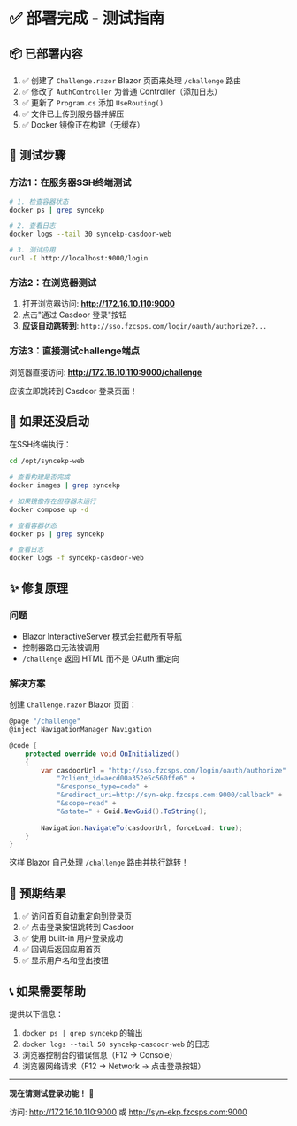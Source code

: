 # ✅ 部署完成 - 测试指南

## 📦 已部署内容

1. ✅ 创建了 `Challenge.razor` Blazor 页面来处理 `/challenge` 路由
2. ✅ 修改了 `AuthController` 为普通 Controller（添加日志）
3. ✅ 更新了 `Program.cs` 添加 `UseRouting()`
4. ✅ 文件已上传到服务器并解压
5. ✅ Docker 镜像正在构建（无缓存）

## 🧪 测试步骤

### 方法1：在服务器SSH终端测试

```bash
# 1. 检查容器状态
docker ps | grep syncekp

# 2. 查看日志
docker logs --tail 30 syncekp-casdoor-web

# 3. 测试应用
curl -I http://localhost:9000/login
```

### 方法2：在浏览器测试

1. 打开浏览器访问: **http://172.16.10.110:9000**
2. 点击"通过 Casdoor 登录"按钮
3. **应该自动跳转到**: `http://sso.fzcsps.com/login/oauth/authorize?...`

### 方法3：直接测试challenge端点

浏览器直接访问: **http://172.16.10.110:9000/challenge**

应该立即跳转到 Casdoor 登录页面！

## 🔧 如果还没启动

在SSH终端执行：

```bash
cd /opt/syncekp-web

# 查看构建是否完成
docker images | grep syncekp

# 如果镜像存在但容器未运行
docker compose up -d

# 查看容器状态
docker ps | grep syncekp

# 查看日志
docker logs -f syncekp-casdoor-web
```

## ✨ 修复原理

### 问题
- Blazor InteractiveServer 模式会拦截所有导航
- 控制器路由无法被调用
- `/challenge` 返回 HTML 而不是 OAuth 重定向

### 解决方案
创建 `Challenge.razor` Blazor 页面：
```csharp
@page "/challenge"
@inject NavigationManager Navigation

@code {
    protected override void OnInitialized()
    {
        var casdoorUrl = "http://sso.fzcsps.com/login/oauth/authorize" +
            "?client_id=aecd00a352e5c560ffe6" +
            "&response_type=code" +
            "&redirect_uri=http://syn-ekp.fzcsps.com:9000/callback" +
            "&scope=read" +
            "&state=" + Guid.NewGuid().ToString();
        
        Navigation.NavigateTo(casdoorUrl, forceLoad: true);
    }
}
```

这样 Blazor 自己处理 `/challenge` 路由并执行跳转！

## 🎯 预期结果

1. ✅ 访问首页自动重定向到登录页
2. ✅ 点击登录按钮跳转到 Casdoor
3. ✅ 使用 built-in 用户登录成功
4. ✅ 回调后返回应用首页
5. ✅ 显示用户名和登出按钮

## 📞 如果需要帮助

提供以下信息：
1. `docker ps | grep syncekp` 的输出
2. `docker logs --tail 50 syncekp-casdoor-web` 的日志
3. 浏览器控制台的错误信息（F12 → Console）
4. 浏览器网络请求（F12 → Network → 点击登录按钮）

---

**现在请测试登录功能！** 🚀

访问: http://172.16.10.110:9000 或 http://syn-ekp.fzcsps.com:9000
